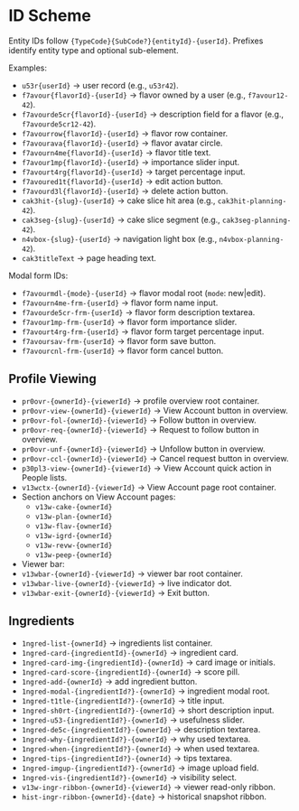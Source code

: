 # ID Scheme

Entity IDs follow `{TypeCode}{SubCode?}{entityId}-{userId}`. Prefixes identify entity type and optional sub-element.

Examples:

- `u53r{userId}` → user record (e.g., `u53r42`).
- `f7avour{flavorId}-{userId}` → flavor owned by a user (e.g., `f7avour12-42`).
- `f7avourde5cr{flavorId}-{userId}` → description field for a flavor (e.g., `f7avourde5cr12-42`).
- `f7avourrow{flavorId}-{userId}` → flavor row container.
- `f7avourava{flavorId}-{userId}` → flavor avatar circle.
- `f7avourn4me{flavorId}-{userId}` → flavor title text.
- `f7avour1mp{flavorId}-{userId}` → importance slider input.
- `f7avourt4rg{flavorId}-{userId}` → target percentage input.
- `f7avoured1t{flavorId}-{userId}` → edit action button.
- `f7avourd3l{flavorId}-{userId}` → delete action button.
- `cak3hit-{slug}-{userId}` → cake slice hit area (e.g., `cak3hit-planning-42`).
- `cak3seg-{slug}-{userId}` → cake slice segment (e.g., `cak3seg-planning-42`).
- `n4vbox-{slug}-{userId}` → navigation light box (e.g., `n4vbox-planning-42`).
- `cak3titleText` → page heading text.

Modal form IDs:

- `f7avourmdl-{mode}-{userId}` → flavor modal root (`mode`: new|edit).
- `f7avourn4me-frm-{userId}` → flavor form name input.
- `f7avourde5cr-frm-{userId}` → flavor form description textarea.
- `f7avour1mp-frm-{userId}` → flavor form importance slider.
- `f7avourt4rg-frm-{userId}` → flavor form target percentage input.
- `f7avoursav-frm-{userId}` → flavor form save button.
- `f7avourcnl-frm-{userId}` → flavor form cancel button.

## Profile Viewing

- `pr0ovr-{ownerId}-{viewerId}` → profile overview root container.
- `pr0ovr-view-{ownerId}-{viewerId}` → View Account button in overview.
- `pr0ovr-fol-{ownerId}-{viewerId}` → Follow button in overview.
- `pr0ovr-req-{ownerId}-{viewerId}` → Request to follow button in overview.
- `pr0ovr-unf-{ownerId}-{viewerId}` → Unfollow button in overview.
- `pr0ovr-ccl-{ownerId}-{viewerId}` → Cancel request button in overview.
- `p30pl3-view-{ownerId}-{viewerId}` → View Account quick action in People lists.
- `v13wctx-{ownerId}-{viewerId}` → View Account page root container.
- Section anchors on View Account pages:
  - `v13w-cake-{ownerId}`
  - `v13w-plan-{ownerId}`
  - `v13w-flav-{ownerId}`
  - `v13w-igrd-{ownerId}`
  - `v13w-revw-{ownerId}`
  - `v13w-peep-{ownerId}`
- Viewer bar:
- `v13wbar-{ownerId}-{viewerId}` → viewer bar root container.
- `v13wbar-live-{ownerId}-{viewerId}` → live indicator dot.
- `v13wbar-exit-{ownerId}-{viewerId}` → Exit button.

## Ingredients

- `1ngred-list-{ownerId}` → ingredients list container.
- `1ngred-card-{ingredientId}-{ownerId}` → ingredient card.
- `1ngred-card-img-{ingredientId}-{ownerId}` → card image or initials.
- `1ngred-card-score-{ingredientId}-{ownerId}` → score pill.
- `1ngred-add-{ownerId}` → add ingredient button.
- `1ngred-modal-{ingredientId?}-{ownerId}` → ingredient modal root.
- `1ngred-t1tle-{ingredientId?}-{ownerId}` → title input.
- `1ngred-sh0rt-{ingredientId?}-{ownerId}` → short description input.
- `1ngred-u53-{ingredientId?}-{ownerId}` → usefulness slider.
- `1ngred-de5c-{ingredientId?}-{ownerId}` → description textarea.
- `1ngred-why-{ingredientId?}-{ownerId}` → why used textarea.
- `1ngred-when-{ingredientId?}-{ownerId}` → when used textarea.
- `1ngred-tips-{ingredientId?}-{ownerId}` → tips textarea.
- `1ngred-imgup-{ingredientId?}-{ownerId}` → image upload field.
- `1ngred-vis-{ingredientId?}-{ownerId}` → visibility select.
- `v13w-ingr-ribbon-{ownerId}-{viewerId}` → viewer read-only ribbon.
- `hist-ingr-ribbon-{ownerId}-{date}` → historical snapshot ribbon.
